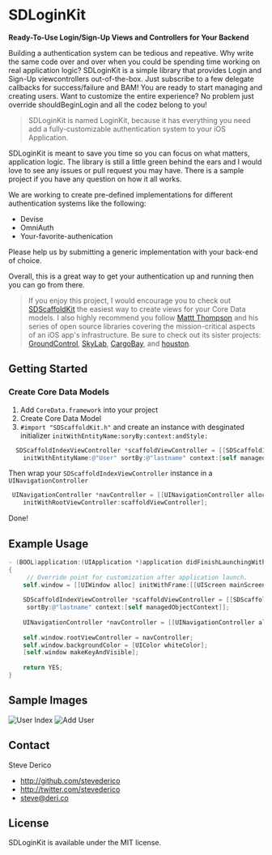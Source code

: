 SDLoginKit
=======
**Ready-To-Use Login/Sign-Up Views and Controllers for Your Backend**

Building a authentication system can be tedious and repeative. Why write the same code over and over when you could be spending time working on real application logic? SDLoginKit is a simple library that provides Login and Sign-Up viewcontrollers out-of-the-box. Just subscribe to a few delegate callbacks for success/failure and BAM! You are ready to start managing and creating users. Want to customize the entire experience? No problem just override shouldBeginLogin and all the codez belong to you!

> SDLoginKit is named LoginKit, because it has everything you need add a fully-customizable authentication system to your iOS Application.

SDLoginKit is meant to save you time so you can focus on what matters, application logic. The library is still a little green behind the ears and I would love to see any issues or pull request you may have. There is a sample project if you have any question on how it all works.

We are working to create pre-defined implementations for different authentication systems like the following:
* Devise
* OmniAuth
* Your-favorite-authenication

Please help us by submitting a generic implementation with your back-end of choice.

Overall, this is a great way to get your authentication up and running then you can go from there.

> If you enjoy this project, I would encourage you to check out [SDScaffoldKit](http://www.github.com/stevederico/SDScaffoldKit) the easiest way to create views for your Core Data models. I also highly recommend you follow [Mattt Thompson](http://www.github.com/mattt) and his series of open source libraries covering the mission-critical aspects of an iOS app's infrastructure. Be sure to check out its sister projects: [GroundControl](https://github.com/mattt/GroundControl), [SkyLab](https://github.com/mattt/SkyLab), [CargoBay](https://github.com/mattt/CargoBay), and [houston](https://github.com/mattt/houston).

## Getting Started

### Create Core Data Models

1. Add `CoreData.framework` into your project
2. Create Core Data Model
3. `#import "SDScaffoldKit.h"` and create an instance with desginated initializer `initWithEntityName:soryBy:context:andStyle:`

```objective-c
  SDScaffoldIndexViewController *scaffoldViewController = [[SDScaffoldIndexViewController alloc] 
    initWithEntityName:@"User" sortBy:@"lastname" context:[self managedObjectContext] andStyle:UITableViewStyleGrouped];
```
Then wrap your `SDScaffoldIndexViewController` instance in a `UINavigationController`

```objective-c 
 UINavigationController *navController = [[UINavigationController alloc] 
    initWithRootViewController:scaffoldViewController];
```
Done!


## Example Usage
```objective-c
- (BOOL)application:(UIApplication *)application didFinishLaunchingWithOptions:(NSDictionary *)launchOptions
{
     // Override point for customization after application launch.
    self.window = [[UIWindow alloc] initWithFrame:[[UIScreen mainScreen] bounds]];
   
    SDScaffoldIndexViewController *scaffoldViewController = [[SDScaffoldIndexViewController alloc] initWithEntityName:@"User" 
     sortBy:@"lastname" context:[self managedObjectContext]];
    
    UINavigationController *navController = [[UINavigationController alloc] initWithRootViewController:scaffoldViewController];
  
    self.window.rootViewController = navController;
    self.window.backgroundColor = [UIColor whiteColor];
    [self.window makeKeyAndVisible];
    
    return YES;
}
```
## Sample Images
![User Index](http://f.cl.ly/items/3K390q3k143G0P1j2O2a/iOS%20Simulator%20Screen%20shot%20Jan%2027,%202013%201.47.16%20PM.png) 
![Add User](http://f.cl.ly/items/3m1d1w0J3C1n2u1Q2t1B/iOS%20Simulator%20Screen%20shot%20Jan%2027,%202013%201.47.22%20PM.png) 

## Contact

Steve Derico

- http://github.com/stevederico
- http://twitter.com/stevederico
- steve@deri.co

## License


SDLoginKit is available under the MIT license. 
